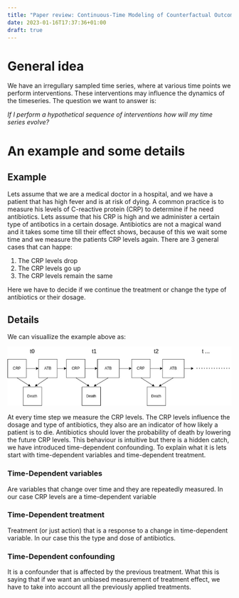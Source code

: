 ```yaml
---
title: "Paper review: Continuous-Time Modeling of Counterfactual Outcomes Using Neural Controlled Differential Equations"
date: 2023-01-16T17:37:36+01:00
draft: true
---
```


# General idea
We have an irregullary sampled time series, where at various time points we perform interventions. These interventions may influence the dynamics of the timeseries. The question we want to answer is: 

*If I perform a hypothetical sequence of interventions how will my time series evolve?*

# An example and some details

## Example

Lets assume that we are a medical doctor in a hospital, and we have a patient that has high fever and is at risk of dying. A common practice is to measure his levels of C-reactive protein (CRP) to determine if he need antibiotics. Lets assume that his CRP is high and we administer a certain type of antibotics in a certain dosage. Antibiotics are not a magical wand and it takes some time till their effect shows, because of this we wait some time and we measure the patients CRP levels again. There are 3 general cases that can happe:

1. The CRP levels drop
2. The CRP levels go up
3. The CRP levels remain the same

Here we have to decide if we continue the treatment or change the type of antibiotics or their dosage.  

## Details
We can visuallize the example above as:

![Medical Example](/images/ct_cde_medical_example.jpg)

At every time step we measure the CRP levels. The CRP levels influence the dosage and type of antibiotics, they also are an indicator of how likely a patient is to die. Antibiotics should lover the probability of death by lowering the future CRP levels. This behaviour is intuitive but there is a hidden catch, we have introduced time-dependent confounding. To explain what it is lets start with time-dependent variables and time-dependent treatment.

### Time-Dependent variables
Are variables that change over time and they are repeatedly measured. In our case CRP levels are a time-dependent variable

### Time-Dependent treatment
Treatment (or just action) that is a response to a change in time-dependent variable. In our case this the type and dose of antibiotics.

### Time-Dependent confounding
It is a confounder that is affected by the previous treatment. What this is saying that if we want an unbiased measurement of treatment effect, we have to take into account all the previously applied treatments. 